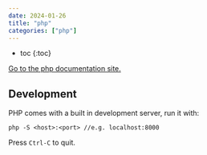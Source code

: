 ```yaml
---
date: 2024-01-26
title: "php"
categories: ["php"]
---
```


- toc
{:toc}

[Go to the php documentation site.](https://www.php.net/)

## Development

PHP comes with a built in development server, run it with:

```console
php -S <host>:<port> //e.g. localhost:8000
```

Press `Ctrl-C` to quit.
